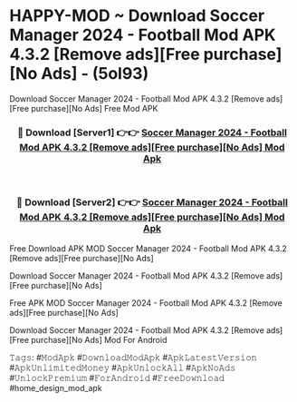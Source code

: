 # HAPPY-MOD ~ Download Soccer Manager 2024 - Football Mod APK 4.3.2 [Remove ads][Free purchase][No Ads] - (5ol93)
Download Soccer Manager 2024 - Football Mod APK 4.3.2 [Remove ads][Free purchase][No Ads] Free Mod APK

<div align="center">
<h3>🔴 Download [Server1] 👉👉 <a href="https://apk-comot.site?title=Soccer_Manager_2024_-_Football_Mod_APK_4.3.2_[Remove_ads][Free_purchase][No_Ads]">Soccer Manager 2024 - Football Mod APK 4.3.2 [Remove ads][Free purchase][No Ads] Mod Apk</a></h3><br>

<h3>🔴 Download [Server2] 👉👉 <a href="https://apk-comot.site?title=Soccer_Manager_2024_-_Football_Mod_APK_4.3.2_[Remove_ads][Free_purchase][No_Ads]">Soccer Manager 2024 - Football Mod APK 4.3.2 [Remove ads][Free purchase][No Ads] Mod Apk</a></h3>
</div>


Free Download APK MOD Soccer Manager 2024 - Football Mod APK 4.3.2 [Remove ads][Free purchase][No Ads]

Download Soccer Manager 2024 - Football Mod APK 4.3.2 [Remove ads][Free purchase][No Ads] 

Free APK MOD Soccer Manager 2024 - Football Mod APK 4.3.2 [Remove ads][Free purchase][No Ads] 

Download Soccer Manager 2024 - Football Mod APK 4.3.2 [Remove ads][Free purchase][No Ads] Mod For Android

𝚃𝚊𝚐𝚜: #𝙼𝚘𝚍𝙰𝚙𝚔 #𝙳𝚘𝚠𝚗𝚕𝚘𝚊𝚍𝙼𝚘𝚍𝙰𝚙𝚔 #𝙰𝚙𝚔𝙻𝚊𝚝𝚎𝚜𝚝𝚅𝚎𝚛𝚜𝚒𝚘𝚗 #𝙰𝚙𝚔𝚄𝚗𝚕𝚒𝚖𝚒𝚝𝚎𝚍𝙼𝚘𝚗𝚎𝚢 #𝙰𝚙𝚔𝚄𝚗𝚕𝚘𝚌𝚔𝙰𝚕𝚕 #𝙰𝚙𝚔𝙽𝚘𝙰𝚍𝚜 #𝚄𝚗𝚕𝚘𝚌𝚔𝙿𝚛𝚎𝚖𝚒𝚞𝚖 #𝙵𝚘𝚛𝙰𝚗𝚍𝚛𝚘𝚒𝚍 #𝙵𝚛𝚎𝚎𝙳𝚘𝚠𝚗𝚕𝚘𝚊𝚍 #home_design_mod_apk